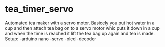 # tea_timer_servo
Automated tea maker with a servo motor. Basicely you put hot water in a cup and then attech tea bag on to a servo motor whic puts it down in a cup and when the time is reached it lift the tea bag up again and tea is made. 
Setup:
-arduino nano
-servo
-oled
-decoder
